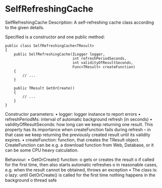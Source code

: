 # SelfRefreshingCache
SelfRefreshingCache
Description: A self-refreshing cache class according to the given details. 

Specified is a constructor and one public method:

    public class SelfRefreshingCache<TResult>
    {
        public SelfRefreshingCache(ILogger logger,
                                   int refreshPeriodSeconds,
                                   int validityOfResultSeconds, 
                                   Func<TResult> createFunction)
        {
            // ...
        }

        public TResult GetOrCreate()
        {
            // ...
        }
    }

Constructor parameters:
•	logger: logger instance to report errors
•	refreshPeriodMs: interval of automatic background refresh (in seconds)
•	validityOfResultSeconds: how long can we keep returning one result. This property has its importance when createFunction fails during refresh – in that case we keep returning the previously created result until its validity expires.
•	createFunction: function, that creates the TResult object. CreateFunction can be e.g. a download function from Web, Database, or it can be some CPU heavy calculation.

Behaviour:
•	GetOrCreate() function:
  o	gets or creates the result
  o	if called for the first time, then also starts automatic refreshes
  o	in reasonable cases, e.g. when the result cannot be obtained, throws an exception
•	The class is:
  o	lazy: until GetOrCreate() is called for the first time nothing happens in the background
  o	thread safe
